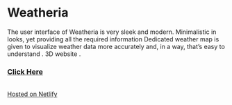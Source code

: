 # Weatheria
The user interface of Weatheria is very sleek and modern. Minimalistic in looks, yet providing all the required information Dedicated weather map is given to visualize weather data more accurately and, in a way, that’s easy to understand . 3D website .

### <a href="https://urvashi0109.github.io/Weatheria/"> Click Here </a>
<br>
<a href="https://main--incandescent-beijinho-2223cd.netlify.app/"> Hosted on Netlify </a>
